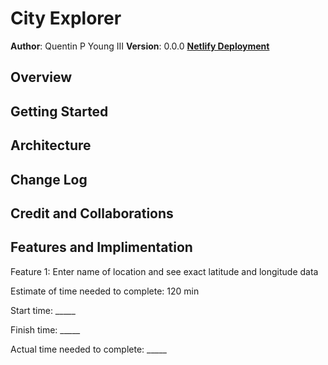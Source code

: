 # City Explorer

**Author**: Quentin P Young III
**Version**: 0.0.0
[**Netlify Deployment**](https://romantic-pasteur-01ecef.netlify.app/)

## Overview
<!-- Provide a high level overview of what this application is and why you are building it, beyond the fact that it's an assignment for this class. (i.e. What's your problem domain?) -->

## Getting Started
<!-- What are the steps that a user must take in order to build this app on their own machine and get it running? -->

## Architecture
<!-- Provide a detailed description of the application design. What technologies (languages, libraries, etc) you're using, and any other relevant design information. -->

## Change Log
<!-- Use this area to document the iterative changes made to your application as each feature is successfully implemented. Use time stamps. Here's an example:

01-01-2001 4:59pm - Application now has a fully-functional express server, with a GET route for the location resource. -->

## Credit and Collaborations
<!-- Give credit (and a link) to other people or resources that helped you build this application. -->

## Features and Implimentation

Feature 1: Enter name of location and see exact latitude and longitude data

Estimate of time needed to complete: 120 min

Start time: _____

Finish time: _____

Actual time needed to complete: _____
